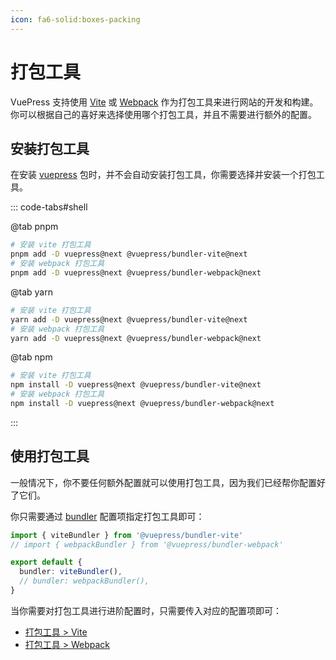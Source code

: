 ```yaml
---
icon: fa6-solid:boxes-packing
---
```


# 打包工具

VuePress 支持使用 [Vite](https://vite.dev/) 或 [Webpack](https://webpack.js.org/) 作为打包工具来进行网站的开发和构建。你可以根据自己的喜好来选择使用哪个打包工具，并且不需要进行额外的配置。

## 安装打包工具

在安装 [vuepress](https://www.npmjs.com/package/vuepress) 包时，并不会自动安装打包工具，你需要选择并安装一个打包工具。

::: code-tabs#shell

@tab pnpm

```bash
# 安装 vite 打包工具
pnpm add -D vuepress@next @vuepress/bundler-vite@next
# 安装 webpack 打包工具
pnpm add -D vuepress@next @vuepress/bundler-webpack@next
```

@tab yarn

```bash
# 安装 vite 打包工具
yarn add -D vuepress@next @vuepress/bundler-vite@next
# 安装 webpack 打包工具
yarn add -D vuepress@next @vuepress/bundler-webpack@next
```

@tab npm

```bash
# 安装 vite 打包工具
npm install -D vuepress@next @vuepress/bundler-vite@next
# 安装 webpack 打包工具
npm install -D vuepress@next @vuepress/bundler-webpack@next
```

:::

## 使用打包工具

一般情况下，你不要任何额外配置就可以使用打包工具，因为我们已经帮你配置好了它们。

你只需要通过 [bundler](../reference/config.md#bundler) 配置项指定打包工具即可：

```ts
import { viteBundler } from '@vuepress/bundler-vite'
// import { webpackBundler } from '@vuepress/bundler-webpack'

export default {
  bundler: viteBundler(),
  // bundler: webpackBundler(),
}
```

当你需要对打包工具进行进阶配置时，只需要传入对应的配置项即可：

- [打包工具 > Vite](../reference/bundler/vite.md)
- [打包工具 > Webpack](../reference/bundler/webpack.md)
